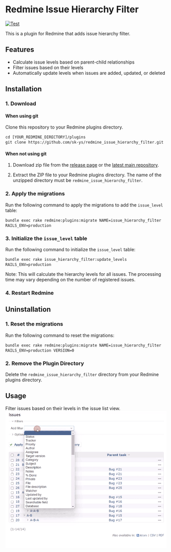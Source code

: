 # Redmine Issue Hierarchy Filter
[![Test](https://github.com/sk-ys/redmine_issue_hierarchy_filter/actions/workflows/test.yml/badge.svg?branch=main)](https://github.com/sk-ys/redmine_issue_hierarchy_filter/actions/workflows/test.yml?query=branch%3Amain)

This is a plugin for Redmine that adds issue hierarchy filter.

## Features

- Calculate issue levels based on parent-child relationships
- Filter issues based on their levels
- Automatically update levels when issues are added, updated, or deleted

## Installation
### 1. Download
#### When using git
Clone this repository to your Redmine plugins directory.
```
cd [YOUR_REDMINE_DIRECTORY]/plugins
git clone https://github.com/sk-ys/redmine_issue_hierarchy_filter.git
```

#### When not using git

1. Download zip file from the [release page](https://github.com/sk-ys/redmine_issue_hierarchy_filter/releases) or the [latest main repository](https://github.com/sk-ys/redmine_issue_hierarchy_filter/archive/refs/heads/main.zip).

2. Extract the ZIP file to your Redmine plugins directory. The name of the unzipped directory must be `redmine_issue_hierarchy_filter`.


### 2. Apply the migrations
Run the following command to apply the migrations to add the `issue_level` table:
```
bundle exec rake redmine:plugins:migrate NAME=issue_hierarchy_filter RAILS_ENV=production
```

### 3. Initialize the `issue_level` table
Run the following command to initialize the `issue_level` table:
```
bundle exec rake issue_hierarchy_filter:update_levels RAILS_ENV=production
```
Note: This will calculate the hierarchy levels for all issues. The processing time may vary depending on the number of registered issues.

### 4. Restart Redmine

## Uninstallation
### 1. Reset the migrations
Run the following command to reset the migrations:
```
bundle exec rake redmine:plugins:migrate NAME=issue_hierarchy_filter RAILS_ENV=production VERSION=0
```

### 2. Remove the Plugin Directory
Delete the `redmine_issue_hierarchy_filter` directory from your Redmine plugins directory.

## Usage

Filter issues based on their levels in the issue list view.
![](doc/images/demo.gif)
